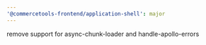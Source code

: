 ```yaml
---
'@commercetools-frontend/application-shell': major
---
```


remove support for async-chunk-loader and handle-apollo-errors

